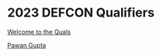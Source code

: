 # 2023 DEFCON Qualifiers

[Welcome to the Quals](https://hamilton-bonds.github.io/ctf/2023/2023_DEFCON_Quals/welcome_to_the_quals.html)

[Pawan Gupta](https://hamilton-bonds.github.io/ctf/2023/2023_DEFCON_Quals/pawan_gupta.html)
